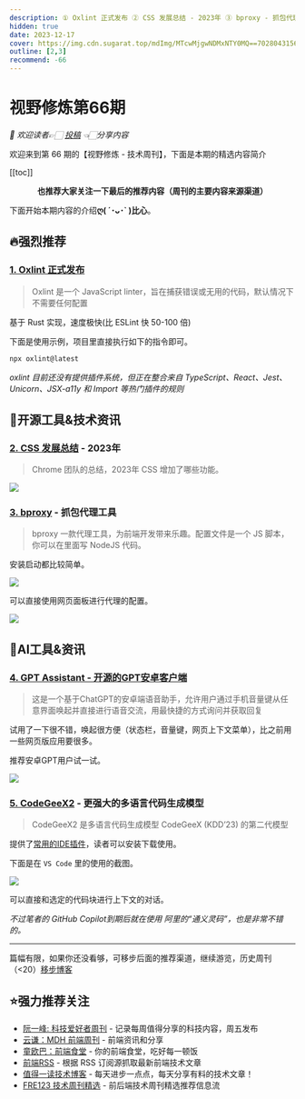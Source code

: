 ```yaml
---
description: ① Oxlint 正式发布 ② CSS 发展总结 - 2023年 ③ bproxy - 抓包代理工具 ④ GPT Assistant - 开源的GPT安卓客户端 ⑤ CodeGeeX2 - 更强大的多语言代码生成模型
hidden: true
date: 2023-12-17
cover: https://img.cdn.sugarat.top/mdImg/MTcwMjgwNDMxNTY0MQ==702804315641
outline: [2,3]
recommend: -66
---
```


# 视野修炼第66期
*💐 欢迎读者👉🏻 [投稿](https://www.wenjuan.com/s/AN32YrD/) 👈🏻分享内容*

欢迎来到第 66 期的【视野修炼 - 技术周刊】，下面是本期的精选内容简介

[[toc]]

<center>

**​也推荐大家关注一下最后的推荐内容（周刊的主要内容来源渠道）**
</center>

下面开始本期内容的介绍**ღ( ´･ᴗ･` )比心**。
## 🔥强烈推荐
### [1. Oxlint 正式发布](https://oxc-project.github.io/blog/2023-12-12-announcing-oxlint.html)
>Oxlint 是一个 JavaScript linter，旨在捕获错误或无用的代码，默认情况下不需要任何配置

基于 Rust 实现，速度极快(比 ESLint 快 50-100 倍)

下面是使用示例，项目里直接执行如下的指令即可。
```sh
npx oxlint@latest
```
*oxlint 目前还没有提供插件系统，但正在整合来自 TypeScript、React、Jest、Unicorn、JSX-a11y 和 Import 等热门插件的规则*

## 🔧开源工具&技术资讯
### [2. CSS 发展总结](https://developer.chrome.com/blog/css-wrapped-2023?hl=zh-cn) - 2023年
>Chrome 团队的总结，2023年 CSS 增加了哪些功能。

![](https://img.cdn.sugarat.top/mdImg/MTcwMjc5MjYwMTg0Nw==702792601847)


### [3. bproxy](https://github.com/zobor/bproxy?tab=readme-ov-file) - 抓包代理工具
>bproxy 一款代理工具，为前端开发带来乐趣。配置文件是一个 JS 脚本，你可以在里面写 NodeJS 代码。

安装启动都比较简单。

![](https://img.cdn.sugarat.top/mdImg/MTcwMjc5Nzc0NTMxOQ==702797745319)

可以直接使用网页面板进行代理的配置。

![](https://img.cdn.sugarat.top/mdImg/MTcwMjc5OTA2OTIxMw==702799069213)


## 🤖AI工具&资讯
### [4. GPT Assistant - 开源的GPT安卓客户端](https://github.com/Skythinker616/gpt-assistant-android)
>这是一个基于ChatGPT的安卓端语音助手，允许用户通过手机音量键从任意界面唤起并直接进行语音交流，用最快捷的方式询问并获取回复

试用了一下很不错，唤起很方便（状态栏，音量键，网页上下文菜单），比之前用一些网页版应用要很多。

推荐安卓GPT用户试一试。

![](https://img.cdn.sugarat.top/mdImg/MTcwMjc5NDk0MzM3Mg==702794943372)


### [5. CodeGeeX2](https://github.com/THUDM/CodeGeeX2) - 更强大的多语言代码生成模型
>CodeGeeX2 是多语言代码生成模型 CodeGeeX (KDD’23) 的第二代模型

提供了[常用的IDE插件](https://codegeex.cn/)，读者可以安装下载使用。


下面是在 `VS Code` 里的使用的截图。

![](https://img.cdn.sugarat.top/mdImg/MTcwMjc5NjYwODc3MA==702796608770)

可以直接和选定的代码块进行上下文的对话。

*不过笔者的 GitHub Copilot到期后就在使用 阿里的“通义灵码”，也是非常不错的。*

---

篇幅有限，如果你还没看够，可移步后面的推荐渠道，继续游览，历史周刊（<20）[移步博客](https://www.dmsrs.org/weekly/index.html)

## ⭐️强力推荐关注
* [阮一峰: 科技爱好者周刊](https://www.ruanyifeng.com/blog/archives.html) - 记录每周值得分享的科技内容，周五发布
* [云谦：MDH 前端周刊](https://mdhweekly.com/) - 前端资讯和分享
* [童欧巴：前端食堂](https://github.com/Geekhyt/weekly) - 你的前端食堂，吃好每一顿饭
* [前端RSS](https://fed.chanceyu.com/) - 根据 RSS 订阅源抓取最新前端技术文章
* [值得一读技术博客](https://daily-blog.chlinlearn.top/) - 每天进步一点点，每天分享有料的技术文章！
* [FRE123 技术周刊精选](https://www.fre123.com/weekly) - 前后端技术周刊精选推荐信息流
